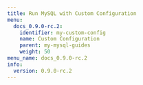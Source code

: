 ```yaml
---
title: Run MySQL with Custom Configuration
menu:
  docs_0.9.0-rc.2:
    identifier: my-custom-config
    name: Custom Configuration
    parent: my-mysql-guides
    weight: 50
menu_name: docs_0.9.0-rc.2
info:
  version: 0.9.0-rc.2
---
```


